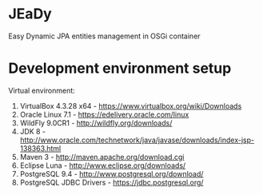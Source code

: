 # JEaDy
Easy Dynamic JPA entities management in OSGi container

# Development environment setup
Virtual environment:
1. VirtualBox 4.3.28 x64 - https://www.virtualbox.org/wiki/Downloads
2. Oracle Linux 7.1 - https://edelivery.oracle.com/linux
3. WildFly 9.0CR1 - http://wildfly.org/downloads/
4. JDK 8 - http://www.oracle.com/technetwork/java/javase/downloads/index-jsp-138363.html
5. Maven 3 - http://maven.apache.org/download.cgi
6. Eclipse Luna - http://www.eclipse.org/downloads/
7. PostgreSQL 9.4 - http://www.postgresql.org/download/
8. PostgreSQL JDBC Drivers - https://jdbc.postgresql.org/

